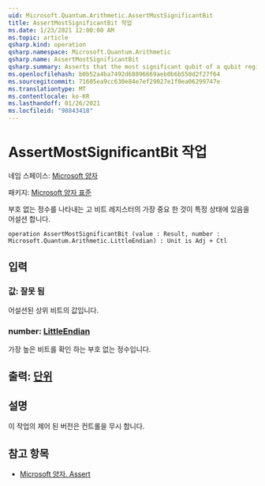 ```yaml
---
uid: Microsoft.Quantum.Arithmetic.AssertMostSignificantBit
title: AssertMostSignificantBit 작업
ms.date: 1/23/2021 12:00:00 AM
ms.topic: article
qsharp.kind: operation
qsharp.namespace: Microsoft.Quantum.Arithmetic
qsharp.name: AssertMostSignificantBit
qsharp.summary: Asserts that the most significant qubit of a qubit register representing an unsigned integer is in a particular state.
ms.openlocfilehash: b0b52a4ba7492d68896669aeb0b6b550d2f27f64
ms.sourcegitcommit: 71605ea9cc630e84e7ef29027e1f0ea06299747e
ms.translationtype: MT
ms.contentlocale: ko-KR
ms.lasthandoff: 01/26/2021
ms.locfileid: "98843418"
---
```

# <a name="assertmostsignificantbit-operation"></a>AssertMostSignificantBit 작업

네임 스페이스: [Microsoft 양자](xref:Microsoft.Quantum.Arithmetic)

패키지: [Microsoft 양자 표준](https://nuget.org/packages/Microsoft.Quantum.Standard)


부호 없는 정수를 나타내는 고 비트 레지스터의 가장 중요 한 것이 특정 상태에 있음을 어설션 합니다.

```qsharp
operation AssertMostSignificantBit (value : Result, number : Microsoft.Quantum.Arithmetic.LittleEndian) : Unit is Adj + Ctl
```


## <a name="input"></a>입력

### <a name="value--__invalidresult__"></a>값: __잘못 <Result> 됨__

어설션된 상위 비트의 값입니다.


### <a name="number--littleendian"></a>number: [LittleEndian](xref:Microsoft.Quantum.Arithmetic.LittleEndian)

가장 높은 비트를 확인 하는 부호 없는 정수입니다.



## <a name="output--unit"></a>출력: [단위](xref:microsoft.quantum.lang-ref.unit)



## <a name="remarks"></a>설명

이 작업의 제어 된 버전은 컨트롤을 무시 합니다.

## <a name="see-also"></a>참고 항목

- [Microsoft 양자. Assert](xref:Microsoft.Quantum.Intrinsic.Assert)